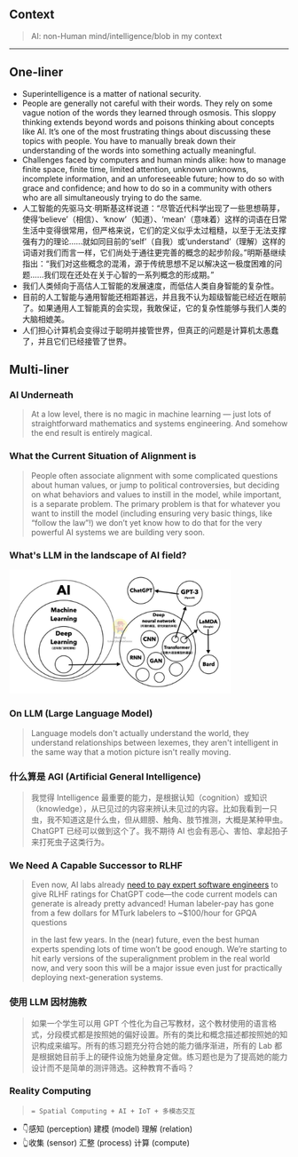 
## Context

> AI: non-Human mind/intelligence/blob in my context

-----

## One-liner

- Superintelligence is a matter of national security.
- People are generally not careful with their words. They rely on some vague notion of the words they learned through osmosis. This sloppy thinking extends beyond words and poisons thinking about concepts like AI. It’s one of the most frustrating things about discussing these topics with people. You have to manually break down their understanding of the words into something actually meaningful.
- Challenges faced by computers and human minds alike: how to manage finite space, finite time, limited attention, unknown unknowns, incomplete information, and an unforeseeable future; how to do so with grace and confidence; and how to do so in a community with others who are all simultaneously trying to do the same.
- 人工智能的先驱马文·明斯基这样说道：“尽管近代科学出现了一些思想萌芽，使得‘believe’（相信）、‘know’（知道）、‘mean’（意味着）这样的词语在日常生活中变得很常用，但严格来说，它们的定义似乎太过粗糙，以至于无法支撑强有力的理论……就如同目前的‘self’（自我）或‘understand’（理解）这样的词语对我们而言一样，它们尚处于通往更完善的概念的起步阶段。”明斯基继续指出：“我们对这些概念的混淆，源于传统思想不足以解决这一极度困难的问题……我们现在还处在关于心智的一系列概念的形成期。”
- 我们人类倾向于高估人工智能的发展速度，而低估人类自身智能的复杂性。
- 目前的人工智能与通用智能还相距甚远，并且我不认为超级智能已经近在眼前了。如果通用人工智能真的会实现，我敢保证，它的复杂性能够与我们人类的大脑相媲美。
- 人们担心计算机会变得过于聪明并接管世界，但真正的问题是计算机太愚蠢了，并且它们已经接管了世界。

## Multi-liner

### AI Underneath

> At a low level, there is no magic in machine learning — just lots of straightforward mathematics and systems engineering. And somehow the end result is entirely magical.

### What the Current Situation of Alignment is

> People often associate alignment with some complicated questions about human values, or jump to political controversies, but deciding on what behaviors and values to instill in the model, while important, is a separate problem. The primary problem is that for whatever you want to instill the model (including ensuring very basic things, like “follow the law”!) we don’t yet know how to do that for the very powerful AI systems we are building very soon.

### What's LLM in the landscape of AI field?

<img src="/_assets/infographic-ai-tech-relation.png" alt="AI n LLM" width="400" height=50% />

### On LLM (Large Language Model)

> Language models don't actually understand the world, they understand relationships between lexemes, they aren't intelligent in the same way that a motion picture isn't really moving.

### 什么算是 AGI (Artificial General Intelligence)

> 我觉得 Intelligence 最重要的能力，是根据认知（cognition）或知识（knowledge），从已见过的内容来辨认未见过的内容。比如我看到一只虫，我不知道这是什么虫，但从翅膀、触角、肢节推测，大概是某种甲虫。ChatGPT 已经可以做到这个了。我不期待 AI 也会有恶心、害怕、拿起拍子来打死虫子这类行为。

### We Need A Capable Successor to RLHF

> Even now, AI labs already [need to pay expert software engineers](https://www.nytimes.com/2024/04/10/technology/ai-chatbot-training-chatgpt.html) to give RLHF ratings for ChatGPT code—the code current models can generate is already pretty advanced! Human labeler-pay has gone from a few dollars for MTurk labelers to ~$100/hour for GPQA questions
>
> in the last few years. In the (near) future, even the best human experts spending lots of time won’t be good enough. We’re starting to hit early versions of the superalignment problem in the real world now, and very soon this will be a major issue even just for practically deploying next-generation systems.

### 使用 LLM 因材施教

> 如果一个学生可以用 GPT 个性化为自己写教材，这个教材使用的语言格式，分段模式都是按照她的偏好设置。所有的类比和概念描述都按照她的知识构成来编写。所有的练习题充分符合她的能力循序渐进，所有的 Lab 都是根据她目前手上的硬件设施为她量身定做。练习题也是为了提高她的能力设计而不是简单的测评筛选。这种教育不香吗？

### Reality Computing

> `= Spatial Computing + AI + IoT + 多模态交互`

- 👇感知 (perception) 建模 (model) 理解 (relation)
- 👆收集 (sensor) 汇整 (process) 计算 (compute)
